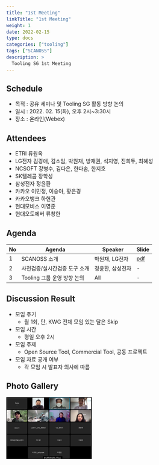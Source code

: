 ```yaml
---
title: "1st Meeting"
linkTitle: "1st Meeting"
weight: 1
date: 2022-02-15
type: docs
categories: ["tooling"]
tags: ["SCANOSS"]
description: >
  Tooling SG 1st Meeting
---
```


## Schedule

* 목적 : 공유 세미나 및 Tooling SG 활동 방향 논의
* 일시 : 2022. 02. 15(화), 오후 2시~3:30시
* 장소 : 온라인(Webex)

## Attendees
* ETRI 류원옥
* LG전자 김경애, 김소임, 박원재, 방재권, 석지영, 진희두, 최혜성
* NCSOFT 강병수, 김다은, 한다솜, 한지호
* SK텔레콤 장학성
* 삼성전자 정윤환
* 카카오 이민정, 이승아, 황은경
* 카카오뱅크 하헌관
* 현대모비스 이영준
* 현대오토에버 류창한

## Agenda
| No | Agenda           | Speaker | Slide |
|----|-----------------|------|------|
| 1  | SCANOSS 소개  | 	박원재, LG전자 | [pdf](./SCANOSS_Introduction.pdf) |
| 2  | 사전검증/실시간검증 도구 소개 | 정윤환, 삼성전자 | - |
| 3  | Tooling 그룹 운영 방향 논의 | All | - | 

## Discussion Result
* 모임 주기
  - 월 1회, 단, KWG 전체 모임 있는 달은 Skip
* 모임 시간
  - 평일 오후 2시
* 모임 주제
  - Open Source Tool, Commercial Tool, 공동 프로젝트
* 모임 자료 공개 여부
  - 각 모임 시 발표자 의사에 따름

## Photo Gallery

<div ><span class="image fit">
  <img src="220215.jpg" width="45%">
</span></div>
